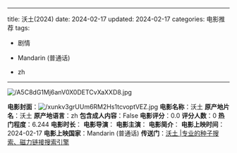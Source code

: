 
---
title: 沃土(2024)
date: 2024-02-17
updated: 2024-02-17
categories: 电影推荐
tags:

- 剧情

- Mandarin (普通话)
- zh
---

<img src="https://image.tmdb.org/t/p/original/A5C8dG1Mj6anV0X0DETCvXaXXD8.jpg" alt="/A5C8dG1Mj6anV0X0DETCvXaXXD8.jpg" title="/A5C8dG1Mj6anV0X0DETCvXaXXD8.jpg">

**电影封面**：<img src="https://image.tmdb.org/t/p/w200/xunkv3grUUm6RM2Hs1tcvoptVEZ.jpg" alt="/xunkv3grUUm6RM2Hs1tcvoptVEZ.jpg" title="/xunkv3grUUm6RM2Hs1tcvoptVEZ.jpg">
**电影名称**：沃土
**原产地片名**：沃土
**原产地语言**：zh
**包含成人内容**：False
**电影评分**：0.0
**评分人数**：0
**热门程度**：6.244
**电影时长**：
**电影导演**：
**电影主演**：
**电影简介**：
**电影上映时间**：2024-02-17
**电影上映国家**：Mandarin (普通话)
**传送门**：[沃土 |专业的种子搜索、磁力链接搜索引擎](https://movie.amd794.com:2083/?search=%E6%B2%83%E5%9C%9F&ordering=&mode=match_phrase&page_size=10&page=1)

